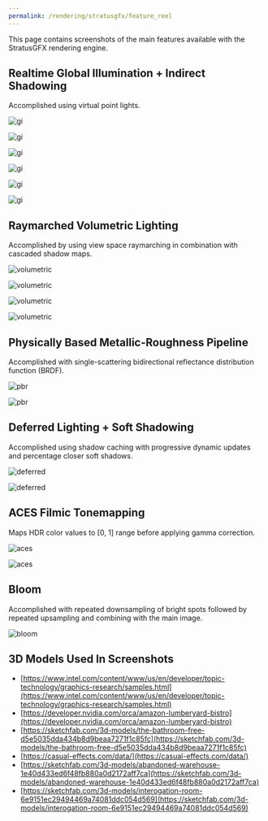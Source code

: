 ```yaml
---
permalink: /rendering/stratusgfx/feature_reel
---
```


This page contains screenshots of the main features available with the StratusGFX rendering engine.

## Realtime Global Illumination + Indirect Shadowing
Accomplished using virtual point lights.

![gi](/assets/portfolio/Sponza2022_gi_2.png)

![gi](/assets/portfolio/Sponza2022_gi_5.png)

![gi](/assets/portfolio/SanMiguel_gi_2.png)

![gi](/assets/portfolio/SanMiguel_gi_6.png)

![gi](/assets/portfolio/bistro_gi.png)

![gi](/assets/portfolio/bistro_gi_2.png)

## Raymarched Volumetric Lighting
Accomplished by using view space raymarching in combination with cascaded shadow maps.

![volumetric](/assets/portfolio/bistro_volumetric.png)

![volumetric](/assets/portfolio/sanmiguel_volumetric.png)

![volumetric](/assets/portfolio/Sponza2022_volumetric.png)

![volumetric](/assets/portfolio/warehouse_volumetric.png)

## Physically Based Metallic-Roughness Pipeline
Accomplished with single-scattering bidirectional reflectance distribution function (BRDF).

![pbr](/assets/portfolio/bistro_pbr.png)

![pbr](/assets/portfolio/Sponza2022_3.png)

## Deferred Lighting + Soft Shadowing
Accomplished using shadow caching with progressive dynamic updates and percentage closer soft shadows.

![deferred](/assets/portfolio/bistro_shadow_1.png)

![deferred](/assets/portfolio/bistro_shadow_2.png)

## ACES Filmic Tonemapping
Maps HDR color values to [0, 1] range before applying gamma correction.

![aces](/assets/portfolio/bathroom_aces.png)

![aces](/assets/portfolio/bathroom_aces2.png)

## Bloom
Accomplished with repeated downsampling of bright spots followed by repeated upsampling and combining with the main image.

![bloom](/assets/portfolio/Bloom.png)

## 3D Models Used In Screenshots

* [https://www.intel.com/content/www/us/en/developer/topic-technology/graphics-research/samples.html](https://www.intel.com/content/www/us/en/developer/topic-technology/graphics-research/samples.html)
* [https://developer.nvidia.com/orca/amazon-lumberyard-bistro](https://developer.nvidia.com/orca/amazon-lumberyard-bistro)
* [https://sketchfab.com/3d-models/the-bathroom-free-d5e5035dda434b8d9beaa7271f1c85fc](https://sketchfab.com/3d-models/the-bathroom-free-d5e5035dda434b8d9beaa7271f1c85fc)
* [https://casual-effects.com/data/](https://casual-effects.com/data/)
* [https://sketchfab.com/3d-models/abandoned-warehouse-1e40d433ed6f48fb880a0d2172aff7ca](https://sketchfab.com/3d-models/abandoned-warehouse-1e40d433ed6f48fb880a0d2172aff7ca)
* [https://sketchfab.com/3d-models/interogation-room-6e9151ec29494469a74081ddc054d569](https://sketchfab.com/3d-models/interogation-room-6e9151ec29494469a74081ddc054d569)